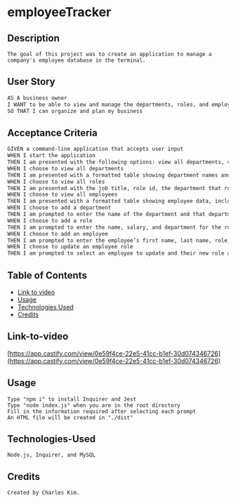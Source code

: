 # employeeTracker

## Description

```
The goal of this project was to create an application to manage a company's employee database in the terminal.
```

## User Story

```md
AS A business owner
I WANT to be able to view and manage the departments, roles, and employees in my company
SO THAT I can organize and plan my business
```

## Acceptance Criteria

```md
GIVEN a command-line application that accepts user input
WHEN I start the application
THEN I am presented with the following options: view all departments, view all roles, view all employees, add a department, add a role, add an employee, and update an employee role
WHEN I choose to view all departments
THEN I am presented with a formatted table showing department names and department ids
WHEN I choose to view all roles
THEN I am presented with the job title, role id, the department that role belongs to, and the salary for that role
WHEN I choose to view all employees
THEN I am presented with a formatted table showing employee data, including employee ids, first names, last names, job titles, departments, salaries, and managers that the employees report to
WHEN I choose to add a department
THEN I am prompted to enter the name of the department and that department is added to the database
WHEN I choose to add a role
THEN I am prompted to enter the name, salary, and department for the role and that role is added to the database
WHEN I choose to add an employee
THEN I am prompted to enter the employee’s first name, last name, role, and manager, and that employee is added to the database
WHEN I choose to update an employee role
THEN I am prompted to select an employee to update and their new role and this information is updated in the database 
```

## Table of Contents

- [Link to video](#link-to-video)
- [Usage](#usage)
- [Technologies Used](#technologies-used)
- [Credits](#credits)

## Link-to-video

[https://app.castify.com/view/0e59f4ce-22e5-41cc-b1ef-30d074346726](https://app.castify.com/view/0e59f4ce-22e5-41cc-b1ef-30d074346726)

## Usage

```
Type "npm i" to install Inquirer and Jest
Type "node index.js" when you are in the root directory
Fill in the information required after selecting each prompt
An HTML file will be created in "./dist"
```

## Technologies-Used

```
Node.js, Inquirer, and MySQL
```

## Credits

```
Created by Charles Kim.
